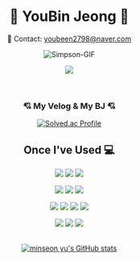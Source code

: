 <div align="center">  
  
# 🐯 YouBin Jeong 🐯

💌 Contact: youbeen2798@naver.com   


![Simpson-GIF](https://user-images.githubusercontent.com/94024391/160320811-6c8f4816-9f43-44c2-98ed-1e8991b0af59.gif)


<a href="https://hits.seeyoufarm.com"><img src="https://hits.seeyoufarm.com/api/count/incr/badge.svg?url=https%3A%2F%2Fgithub.com%2Fyoubeen2798&count_bg=%2379C83D&title_bg=%23555555&icon=&icon_color=%23E7E7E7&title=hits&edge_flat=false"/></a>

<br>
<h3> 💘 My Velog & My BJ 💘</h3>

<!-- [![Velog's GitHub stats](https://velog-readme-stats.vercel.app/api/list?name=youbeen)](https://velog.io/@youbeen) 
 &nbsp; -->
[![Solved.ac Profile](http://mazassumnida.wtf/api/v2/generate_badge?boj=youbeen)](https://solved.ac/youbeen/)
<br>
<h2> Once I've Used 💻</h2>


<img src="https://img.shields.io/badge/Python-3776AB?style=for-the-badge&logo=Python&logoColor=white"> <img src="https://img.shields.io/badge/Java-007396?style=for-the-badge&logo=Java&logoColor=white"> <img src="https://img.shields.io/badge/C++-00599C?style=for-the-badge&logo=Cplusplus&logoColor=white">

<img src="https://img.shields.io/badge/HTML5-E34F26?style=for-the-badge&logo=Html5&logoColor=white"> <img src="https://img.shields.io/badge/Css-1572B6?style=for-the-badge&logo=Css3&logoColor=white"> <img src="https://img.shields.io/badge/JavaScript-F7DF1E?style=for-the-badge&logo=JavaScript&logoColor=white">  

<img src="https://img.shields.io/badge/Spring-6DB33F?style=for-the-badge&logo=Spring&logoColor=white">

   
<img src="https://img.shields.io/badge/django-092E20?style=for-the-badge&logo=django&logoColor=white">
<img src="https://img.shields.io/badge/postgresql-4169E1?style=for-the-badge&logo=postgresql&logoColor=white">
<img src="https://img.shields.io/badge/docker-2496ED?style=for-the-badge&logo=docker&logoColor=white">




<img src="https://img.shields.io/badge/Git-F05032?style=for-the-badge&logo=Git&logoColor=white"> <img src="https://img.shields.io/badge/Github-181717?style=for-the-badge&logo=Github&logoColor=white"> <img src="https://img.shields.io/badge/Linux-FCC624?style=for-the-badge&logo=Linux&logoColor=white"> 
  <br><br>
  
  [![minseon yu's GitHub stats](https://github-readme-stats.vercel.app/api?username=youbeen2798)](https://github.com/youbeen2798/github-readme-stats)


</div>


